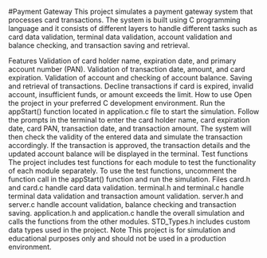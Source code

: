 
#Payment Gateway
This project simulates a payment gateway system that processes card transactions. The system is built using C programming language and it consists of different layers to handle different tasks such as card data validation, terminal data validation, account validation and balance checking, and transaction saving and retrieval.

Features
Validation of card holder name, expiration date, and primary account number (PAN).
Validation of transaction date, amount, and card expiration.
Validation of account and checking of account balance.
Saving and retrieval of transactions.
Decline transactions if card is expired, invalid account, insufficient funds, or amount exceeds the limit.
How to use
Open the project in your preferred C development environment.
Run the appStart() function located in application.c file to start the simulation.
Follow the prompts in the terminal to enter the card holder name, card expiration date, card PAN, transaction date, and transaction amount.
The system will then check the validity of the entered data and simulate the transaction accordingly.
If the transaction is approved, the transaction details and the updated account balance will be displayed in the terminal.
Test functions
The project includes test functions for each module to test the functionality of each module separately.
To use the test functions, uncomment the function call in the appStart() function and run the simulation.
Files
card.h and card.c handle card data validation.
terminal.h and terminal.c handle terminal data validation and transaction amount validation.
server.h and server.c handle account validation, balance checking and transaction saving.
application.h and application.c handle the overall simulation and calls the functions from the other modules.
STD_Types.h includes custom data types used in the project.
Note
This project is for simulation and educational purposes only and should not be used in a production environment.
